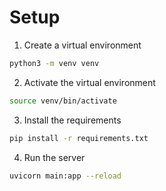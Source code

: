 
# Setup

1. Create a virtual environment

```bash
python3 -m venv venv
```

2. Activate the virtual environment

```bash
source venv/bin/activate
```

3. Install the requirements

```bash
pip install -r requirements.txt
```

4. Run the server

```bash
uvicorn main:app --reload
```
